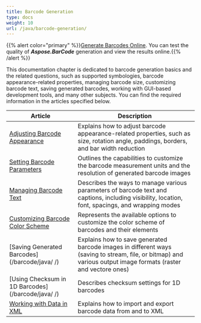 ```yaml
---
title: Barcode Generation
type: docs
weight: 10
url: /java/barcode-generation/
---
```

{{% alert color="primary" %}}[Generate Barcodes Online](https://products.aspose.app/barcode/generate). You can test the quality of ***Aspose.BarCode*** generation and view the results online.{{% /alert %}}

This documentation chapter is dedicated to barcode generation basics and the related questions, such as supported symbologies, barcode appearance-related properties, managing barcode size, customizing barcode text, saving generated barcodes, working with GUI-based development tools, and many other subjects. You can find the required information in the articles specified below.
   
| Article | Description |
|---|---|
|[Adjusting Barcode Appearance](/barcode/java//)|Explains how to adjust barcode appearance-related properties, such as size, rotation angle, paddings, borders, and bar width reduction|
|[Setting Barcode Parameters](/barcode/java//)|Outlines the capabilities to customize the barcode measurement units and the resolution of generated barcode images|
|[Managing Barcode Text](/barcode/java//)|Describes the ways to manage various parameters of barcode text and captions, including visibility, location, font, spacings, and wrapping modes|
|[Customizing Barcode Color Scheme](/barcode/java//)|Represents the available options to customize the color scheme of barcodes and their elements|
|[Saving Generated Barcodes](/barcode/java/ /)|Explains how to save generated barcode images in different ways (saving to stream, file, or bitmap) and various output image formats (raster and vectore ones)|
|[Using Checksum in 1D Barcodes](/barcode/java/ /)|Describes checksum settings for 1D barcodes|
|[Working with Data in XML](/barcode/java/barcode-in-xml/)|Explains how to import and export barcode data from and to XML|
  